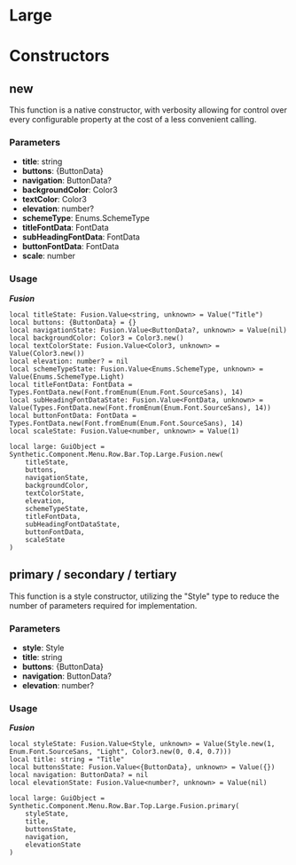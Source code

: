 # Large


# Constructors


## new
This function is a native constructor, with verbosity allowing for control over every configurable property at the cost of a less convenient calling.

### Parameters
- **title**: string
- **buttons**: {ButtonData}
- **navigation**: ButtonData?
- **backgroundColor**: Color3
- **textColor**: Color3
- **elevation**: number?
- **schemeType**: Enums.SchemeType
- **titleFontData**: FontData
- **subHeadingFontData**: FontData
- **buttonFontData**: FontData
- **scale**: number


### Usage

***Fusion***
```luau
local titleState: Fusion.Value<string, unknown> = Value("Title")
local buttons: {ButtonData} = {}
local navigationState: Fusion.Value<ButtonData?, unknown> = Value(nil)
local backgroundColor: Color3 = Color3.new()
local textColorState: Fusion.Value<Color3, unknown> = Value(Color3.new())
local elevation: number? = nil
local schemeTypeState: Fusion.Value<Enums.SchemeType, unknown> = Value(Enums.SchemeType.Light)
local titleFontData: FontData = Types.FontData.new(Font.fromEnum(Enum.Font.SourceSans), 14)
local subHeadingFontDataState: Fusion.Value<FontData, unknown> = Value(Types.FontData.new(Font.fromEnum(Enum.Font.SourceSans), 14))
local buttonFontData: FontData = Types.FontData.new(Font.fromEnum(Enum.Font.SourceSans), 14)
local scaleState: Fusion.Value<number, unknown> = Value(1)

local large: GuiObject = Synthetic.Component.Menu.Row.Bar.Top.Large.Fusion.new(
	titleState,
	buttons,
	navigationState,
	backgroundColor,
	textColorState,
	elevation,
	schemeTypeState,
	titleFontData,
	subHeadingFontDataState,
	buttonFontData,
	scaleState
)
```
## primary / secondary / tertiary
This function is a style constructor, utilizing the "Style" type to reduce the number of parameters required for implementation.

### Parameters
- **style**: Style
- **title**: string
- **buttons**: {ButtonData}
- **navigation**: ButtonData?
- **elevation**: number?


### Usage

***Fusion***
```luau
local styleState: Fusion.Value<Style, unknown> = Value(Style.new(1, Enum.Font.SourceSans, "Light", Color3.new(0, 0.4, 0.7)))
local title: string = "Title"
local buttonsState: Fusion.Value<{ButtonData}, unknown> = Value({})
local navigation: ButtonData? = nil
local elevationState: Fusion.Value<number?, unknown> = Value(nil)

local large: GuiObject = Synthetic.Component.Menu.Row.Bar.Top.Large.Fusion.primary(
	styleState,
	title,
	buttonsState,
	navigation,
	elevationState
)
```